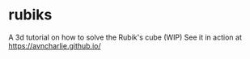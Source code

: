 # rubiks
A 3d tutorial on how to solve the Rubik's cube (WIP)
See it in action at https://avncharlie.github.io/
